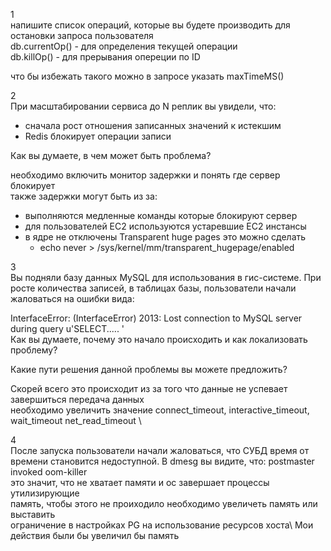 1 \
напишите список операций, которые вы будете производить для остановки запроса пользователя \
db.currentOp() - для определения текущей операции \
db.killOp(<opId>) - для прерывания опереции по ID

что бы избежать такого можно в запросе указать maxTimeMS()

2 \
При масштабировании сервиса до N реплик вы увидели, что:
 - сначала рост отношения записанных значений к истекшим
 - Redis блокирует операции записи

Как вы думаете, в чем может быть проблема?

необходимо включить монитор задержки и понять где сервер блокирует \
также задержки могут быть из за:
 - выполняются медленные команды которые блокируют сервер
 - для пользователей ЕС2 используются устаревшие ЕС2 инстансы
 - в ядре не отключены Transparent huge pages это можно сделать 
   - echo never > /sys/kernel/mm/transparent_hugepage/enabled

3 \
Вы подняли базу данных MySQL для использования в гис-системе. При росте количества записей, в таблицах базы, пользователи начали жаловаться на ошибки вида:

InterfaceError: (InterfaceError) 2013: Lost connection to MySQL server during query u'SELECT..... ' \
Как вы думаете, почему это начало происходить и как локализовать проблему?

Какие пути решения данной проблемы вы можете предложить?

Скорей всего это происходит из за того что данные не успевает завершиться передача данных \
необходимо увеличить значение connect_timeout, interactive_timeout, wait_timeout net_read_timeout \

4 \
После запуска пользователи начали жаловаться, что СУБД время от времени становится недоступной. В dmesg вы видите, что:
postmaster invoked oom-killer \
это значит, что не хватает памяти и ос завершает процессы утилизирующие \
память, чтобы этого не проиходило необходимо увеличеть память или выставить \
ограничение в настройках PG на использование ресурсов хоста\ 
Мои действия были бы увеличил бы память
